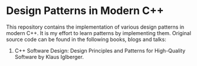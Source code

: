 # Design Patterns in Modern C++
This repository contains the implementation of various design patterns in modern C++.
It is my effort to learn patterns by implementing them.
Original source code can be found in the following books, blogs and talks:
1. C++ Software Design: Design Principles and Patterns for High-Quality Software by Klaus Iglberger.
